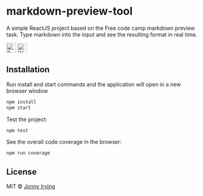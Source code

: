 # markdown-preview-tool

A simple ReactJS project based on the Free code camp markdown preview task. Type markdown into the input and see the resulting format in real time.

<img src="https://cdn.rawgit.com/prplx/svg-logos/master/svg/react.svg" alt="React" width="25px" /> <img src="https://cdn.rawgit.com/prplx/svg-logos/master/svg/webpack.svg" alt="Webpack" width="25px" />

## Installation
Run install and start commands and the application will open in a new browser window

```bash
npm install
npm start
```

Test the project:

```bash
npm test
```

See the overall code coverage in the browser:

```
npm run coverage
```

## License

MIT © [Jonny Irving](https://github.com/jonnyi)
